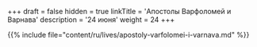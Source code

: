 +++
draft = false
hidden = true
linkTitle = 'Апостолы Варфоломей и Варнава'
description = '24 июня'
weight = 24
+++

{{% include file="content/ru/lives/apostoly-varfolomei-i-varnava.md" %}}
